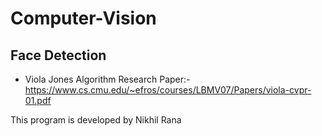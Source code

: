 # Computer-Vision

## Face Detection
- Viola Jones Algorithm Research Paper:-https://www.cs.cmu.edu/~efros/courses/LBMV07/Papers/viola-cvpr-01.pdf

This program is developed by Nikhil Rana
